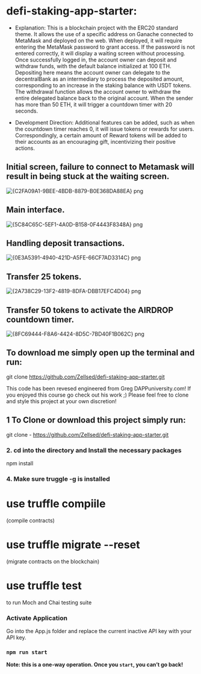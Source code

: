 # defi-staking-app-starter:

- Explanation: This is a blockchain project with the ERC20 standard theme. It allows the use of a specific address on Ganache connected to MetaMask and deployed on the web. When deployed, it will require entering the MetaMask password to grant access. If the password is not entered correctly, it will display a waiting screen without processing. Once successfully logged in, the account owner can deposit and withdraw funds, with the default balance initialized at 100 ETH. Depositing here means the account owner can delegate to the decentralBank as an intermediary to process the deposited amount, corresponding to an increase in the staking balance with USDT tokens. The withdrawal function allows the account owner to withdraw the entire delegated balance back to the original account. When the sender has more than 50 ETH, it will trigger a countdown timer with 20 seconds.

- Development Direction: Additional features can be added, such as when the countdown timer reaches 0, it will issue tokens or rewards for users. Correspondingly, a certain amount of Reward tokens will be added to their accounts as an encouraging gift, incentivizing their positive actions.

## Initial screen, failure to connect to Metamask will result in being stuck at the waiting screen.
![{C2FA09A1-9BEE-4BDB-8879-B0E368DA88EA} png](https://github.com/Zellsed/defi-staking-app-starter/assets/155917734/7c9423a4-b35e-4cbc-bf59-88cea51093b2)

## Main interface.
![{5C84C65C-5EF1-4A0D-B158-0F4443F8348A} png](https://github.com/Zellsed/defi-staking-app-starter/assets/155917734/ea2bdcfc-9543-4713-bcf4-f9eccd9c85a3)

## Handling deposit transactions.
![{0E3A5391-4940-421D-A5FE-66CF7AD3314C} png](https://github.com/Zellsed/defi-staking-app-starter/assets/155917734/cce40c98-d16d-4df5-9ef8-b67a020c38f1)

## Transfer 25 tokens.
![{2A738C29-13F2-4819-8DFA-DBB17EFC4D04} png](https://github.com/Zellsed/defi-staking-app-starter/assets/155917734/feaea09b-6b69-40c9-88f9-d76759a9e2dc)

## Transfer 50 tokens to activate the AIRDROP countdown timer.
![{8FC69444-F8A6-4424-8D5C-7BD40F1B062C} png](https://github.com/Zellsed/defi-staking-app-starter/assets/155917734/18874e13-5988-48f4-9e10-8ef68a5a4357)

## To download me simply open up the terminal and run: 

git clone https://github.com/Zellsed/defi-staking-app-starter.git

This code has been revesed engineered from Greg DAPPuniversity.com! If you enjoyed this course go check out his work ;) 
Please feel free to clone and style this project at your own discretion!

## 1 To Clone or download this project simply run: 

git clone - https://github.com/Zellsed/defi-staking-app-starter.git

### 2. cd into the directory and Install the necessary packages

npm install

### 4. Make sure truggle -g is installed

# use truffle compiile 
(compile contracts)

# use truffle migrate --reset 
(migrate contracts on the blockchain)

# use truffle test
to run Moch and Chai testing suite

### Activate Application

Go into the App.js folder and replace the current inactive
API key with your API key.

### `npm run start`

**Note: this is a one-way operation. Once you `start`, you can’t go back!**
